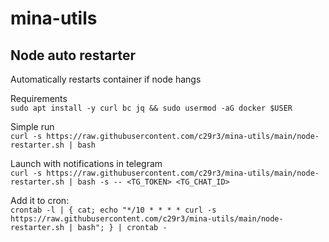 # mina-utils  
## Node auto restarter  
Automatically restarts container if node hangs  

Requirements  
`sudo apt install -y curl bc jq && sudo usermod -aG docker $USER`  


Simple run  
`curl -s https://raw.githubusercontent.com/c29r3/mina-utils/main/node-restarter.sh | bash`

Launch with notifications in telegram  
`curl -s https://raw.githubusercontent.com/c29r3/mina-utils/main/node-restarter.sh | bash -s -- <TG_TOKEN> <TG_CHAT_ID>`

Add it to cron:  
`crontab -l | { cat; echo "*/10 * * * * curl -s https://raw.githubusercontent.com/c29r3/mina-utils/main/node-restarter.sh | bash"; } | crontab -`
